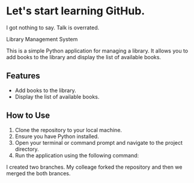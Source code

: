 
<h1>Let's start learning GitHub.</h1>

<p>I got nothing to say. Talk is overrated.</p>

<h>Library Management System</h1>

This is a simple Python application for managing a library. It allows you to add books to the library and display the list of available books.

<h2>Features</h2>

- Add books to the library.
- Display the list of available books.

## How to Use

1. Clone the repository to your local machine.
2. Ensure you have Python installed.
3. Open your terminal or command prompt and navigate to the project directory.
4. Run the application using the following command:

I created two branches. My colleage forked the repository and then we merged the both brances.



